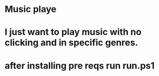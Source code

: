  # Music playe
 # I just want to play music with no clicking and in specific genres.
 # after installing pre reqs run run.ps1